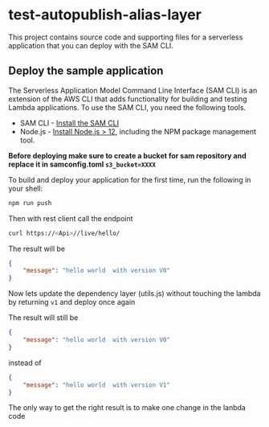 # test-autopublish-alias-layer

This project contains source code and supporting files for a serverless application that you can deploy with the SAM CLI.

## Deploy the sample application

The Serverless Application Model Command Line Interface (SAM CLI) is an extension of the AWS CLI that adds functionality for building and testing Lambda applications.
To use the SAM CLI, you need the following tools.

* SAM CLI - [Install the SAM CLI](https://docs.aws.amazon.com/serverless-application-model/latest/developerguide/serverless-sam-cli-install.html)
* Node.js - [Install Node.js > 12](https://nodejs.org/en/), including the NPM package management tool.

**Before deploying make sure to create a bucket for sam repository and replace it in samconfig.toml `s3_bucket=XXXX`**


To build and deploy your application for the first time, run the following in your shell:

```bash
npm run push
```

Then with rest client call the endpoint
```bash
curl https://<Api>//live/hello/
```

The result will be 
```json
{
    "message": "hello world  with version V0"
}
```

Now lets update the dependency layer (utils.js) without touching the lambda by returning `v1` and deploy once again

The result will still be 
```json
{
    "message": "hello world  with version V0"
}
```
instead of
```json
{
    "message": "hello world  with version V1"
}
```

The only way to get the right result is to make one change in the lanbda code
